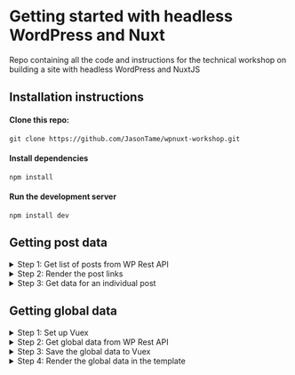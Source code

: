 # Getting started with headless WordPress and Nuxt
Repo containing all the code and instructions for the technical workshop on building a site with headless WordPress and NuxtJS

## Installation instructions

#### Clone this repo:

`git clone https://github.com/JasonTame/wpnuxt-workshop.git`

#### Install dependencies

`npm install`

#### Run the development server

`npm install dev`

## Getting post data

<details>
  <summary>Step 1: Get list of posts from WP Rest API</summary>
  
  #### Add details
</details>

<details>
  <summary>Step 2: Render the post links</summary>
  
  #### Add details
</details>

<details>
  <summary>Step 3: Get data for an individual post</summary>
  
  #### Add details
</details>

## Getting global data

<details>
  <summary>Step 1: Set up Vuex</summary>
  
  #### Add details
</details>

<details>
  <summary>Step 2: Get global data from WP Rest API</summary>
  
  #### Add details
</details>

<details>
  <summary>Step 3: Save the global data to Vuex</summary>
  
  #### Add details
</details>

<details>
  <summary>Step 4: Render the global data in the template</summary>
  
  #### Add details
</details>
